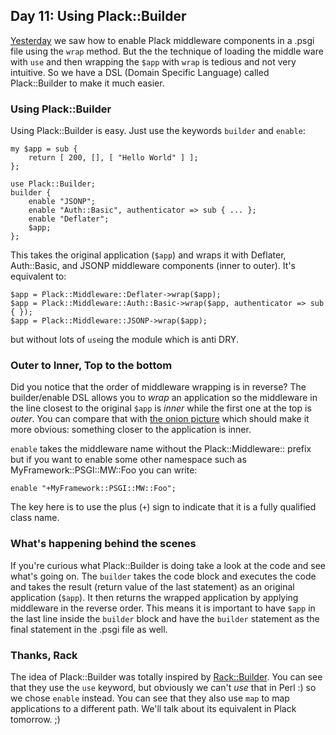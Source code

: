 ## Day 11: Using Plack::Builder

[Yesterday](http://advent.plackperl.org/2009/12/day-10-using-plack-middleware.html) we saw how to enable Plack middleware components in a .psgi file using the `wrap` method. But the the technique of loading the middle ware with `use` and then wrapping the `$app` with `wrap` is tedious and not very intuitive. So we have a DSL (Domain Specific Language) called Plack::Builder to make it much easier.

### Using Plack::Builder

Using Plack::Builder is easy. Just use the keywords `builder` and `enable`:

    my $app = sub {
        return [ 200, [], [ "Hello World" ] ];
    };

    use Plack::Builder;
    builder {
        enable "JSONP";
        enable "Auth::Basic", authenticator => sub { ... };
        enable "Deflater";
        $app;
    };

This takes the original application (`$app`) and wraps it with Deflater, Auth::Basic, and JSONP middleware components (inner to outer). It's equivalent to:

    $app = Plack::Middleware::Deflater->wrap($app);
    $app = Plack::Middleware::Auth::Basic->wrap($app, authenticator => sub { });
    $app = Plack::Middleware::JSONP->wrap($app);

but without lots of `use`ing the module which is anti DRY.

### Outer to Inner, Top to the bottom

Did you notice that the order of middleware wrapping is in reverse? The builder/enable DSL allows you to *wrap* an application so the middleware in the line closest to the original `$app` is *inner* while the first one at the top is *outer*. You can compare that with [the onion picture](http://pylonshq.com/docs/en/0.9.7/_images/pylons_as_onion.png) which should make it more obvious: something closer to the application is inner.

`enable` takes the middleware name without the Plack::Middleware:: prefix but if you want to enable some other namespace such as MyFramework::PSGI::MW::Foo you can write:

    enable "+MyFramework::PSGI::MW::Foo";

The key here is to use the plus (`+`) sign to indicate that it is a fully qualified class name.

### What's happening behind the scenes

If you're curious what Plack::Builder is doing take a look at the code and see what's going on. The `builder` takes the code block and executes the code and takes the result (return value of the last statement) as an original application (`$app`). It then returns the wrapped application by applying middleware in the reverse order. This means it is important to have `$app` in the last line inside the `builder` block and have the `builder` statement as the final statement in the .psgi file as well.

### Thanks, Rack

The idea of Plack::Builder was totally inspired by [Rack::Builder](http://m.onkey.org/2008/11/18/ruby-on-rack-2-rack-builder). You can see that they use the `use` keyword, but obviously we can't *use* that in Perl :) so we chose `enable` instead. You can see that they also use `map` to map applications to a different path. We'll talk about its equivalent in Plack tomorrow. ;)
